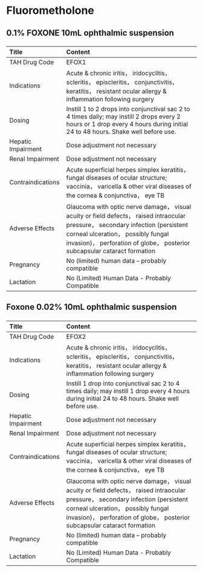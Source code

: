 # Fluorometholone

## 0.1% FOXONE 10mL ophthalmic suspension

##### 

| Title              | Content                                                                                                                                                                                                                                            |
|:-------------------|:---------------------------------------------------------------------------------------------------------------------------------------------------------------------------------------------------------------------------------------------------|
| TAH Drug Code      | EFOX1                                                                                                                                                                                                                                              |
| Indications        | Acute & chronic iritis， iridocyclitis， scleritis， episcleritis， conjunctivitis， keratitis， resistant ocular allergy & inflammation following surgery                                                                                         |
| Dosing             | Instill 1 to 2 drops into conjunctival sac 2 to 4 times daily; may instill 2 drops every 2 hours or 1 drop every 4 hours during initial 24 to 48 hours. Shake well before use.                                                                     |
| Hepatic Impairment | Dose adjustment not necessary                                                                                                                                                                                                                      |
| Renal Impairment   | Dose adjustment not necessary                                                                                                                                                                                                                      |
| Contraindications  | Acute superficial herpes simplex keratitis， fungal diseases of ocular structure; vaccinia， varicella & other viral diseases of the cornea & conjunctiva， eye TB                                                                                 |
| Adverse Effects    | Glaucoma with optic nerve damage， visual acuity or field defects， raised intraocular pressure， secondary infection (persistent corneal ulceration， possibly fungal invasion)， perforation of globe， posterior subcapsular cataract formation |
| Pregnancy          | No (limited) human data – probably compatible                                                                                                                                                                                                      |
| Lactation          | No (Limited) Human Data - Probably Compatible                                                                                                                                                                                                      |

## Foxone 0.02% 10mL ophthalmic suspension

##### 

| Title              | Content                                                                                                                                                                                                                                            |
|:-------------------|:---------------------------------------------------------------------------------------------------------------------------------------------------------------------------------------------------------------------------------------------------|
| TAH Drug Code      | EFOX2                                                                                                                                                                                                                                              |
| Indications        | Acute & chronic iritis， iridocyclitis， scleritis， episcleritis， conjunctivitis， keratitis， resistant ocular allergy & inflammation following surgery                                                                                         |
| Dosing             | Instill 1 drop into conjunctival sac 2 to 4 times daily; may instill 1 drop every 4 hours during initial 24 to 48 hours. Shake well before use.                                                                                                    |
| Hepatic Impairment | Dose adjustment not necessary                                                                                                                                                                                                                      |
| Renal Impairment   | Dose adjustment not necessary                                                                                                                                                                                                                      |
| Contraindications  | Acute superficial herpes simplex keratitis， fungal diseases of ocular structure; vaccinia， varicella & other viral diseases of the cornea & conjunctiva， eye TB                                                                                 |
| Adverse Effects    | Glaucoma with optic nerve damage， visual acuity or field defects， raised intraocular pressure， secondary infection (persistent corneal ulceration， possibly fungal invasion)， perforation of globe， posterior subcapsular cataract formation |
| Pregnancy          | No (limited) human data – probably compatible                                                                                                                                                                                                      |
| Lactation          | No (Limited) Human Data - Probably Compatible                                                                                                                                                                                                      |

